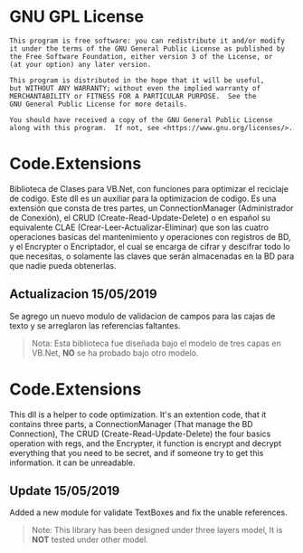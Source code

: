 # GNU GPL License    
    This program is free software: you can redistribute it and/or modify
    it under the terms of the GNU General Public License as published by
    the Free Software Foundation, either version 3 of the License, or
    (at your option) any later version.

    This program is distributed in the hope that it will be useful,
    but WITHOUT ANY WARRANTY; without even the implied warranty of
    MERCHANTABILITY or FITNESS FOR A PARTICULAR PURPOSE.  See the
    GNU General Public License for more details.

    You should have received a copy of the GNU General Public License
    along with this program.  If not, see <https://www.gnu.org/licenses/>.

# Code.Extensions
Biblioteca de Clases para VB.Net, con funciones para optimizar el reciclaje de codigo.
Este dll es un auxiliar para la optimizacion de codigo.
Es una extensión que consta de tres partes, un ConnectionManager (Administrador de Conexión), 
el CRUD (Create-Read-Update-Delete) o en español su equivalente CLAE (Crear-Leer-Actualizar-Eliminar) que son las cuatro operaciones basicas
del mantenimiento y operaciones con registros de BD, y el Encrypter o Encriptador, 
el cual se encarga de cifrar y descifrar todo lo que necesitas, o solamente las claves que serán almacenadas en la BD para que nadie 
pueda obtenerlas.

## Actualizacion 15/05/2019
Se agrego un nuevo modulo de validacion de campos para las cajas de texto y se arreglaron las referencias faltantes.
>Nota: Esta biblioteca fue diseñada bajo el modelo de tres capas en VB.Net, **NO** se ha probado bajo otro modelo.

# Code.Extensions
This dll is a helper to code optimization. It's an extention code, that it contains three parts, a ConnectionManager 
(That manage the BD Connection), The CRUD (Create-Read-Update-Delete) the four basics operation with regs, and the Encrypter, 
it function is encrypt and decrypt everything that you need to be secret, and if someone try to get this information. it can be unreadable.

## Update 15/05/2019
Added a new module for validate TextBoxes and fix the unable references.
>Note: This library has been designed under three layers model, It is **NOT** tested under other model.
